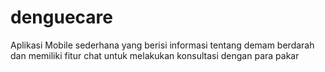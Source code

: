 # denguecare

Aplikasi Mobile sederhana yang berisi informasi tentang demam berdarah dan memiliki fitur chat untuk melakukan konsultasi dengan para pakar
